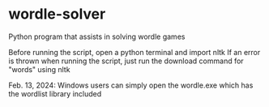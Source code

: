 # wordle-solver
Python program that assists in solving wordle games

Before running the script, open a python terminal and import nltk
If an error is thrown when running the script, just run the download command for "words" using nltk

Feb. 13, 2024: 
Windows users can simply open the wordle.exe which has the wordlist library included
